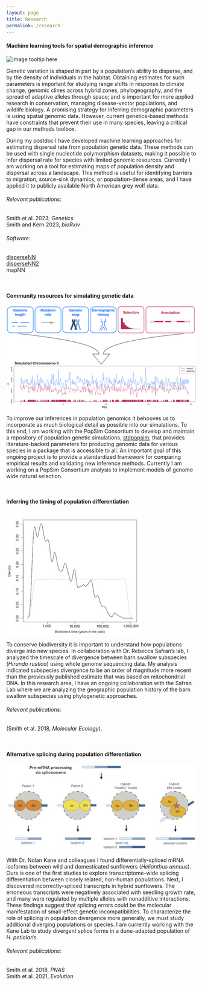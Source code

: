 ```yaml
---
layout: page
title: Research
permalink: /research
---
```





#### Machine learning tools for spatial demographic inference

![image tooltip here](/assets/northamerica.jpg)

Genetic variation is shaped in part by a population’s ability to disperse, and by the density of individuals in the habitat.
Obtaining estimates for such parameters is important for studying range shifts in response to climate change, genomic clines across hybrid zones, phylogeography, and the spread of adaptive alleles through space; and is important for more applied research in conservation, managing disease-vector populations, and wildlife biology.
A promising strategy for inferring demographic parameters is using spatial genomic data.
However, current genetics-based methods have constraints that prevent their use in many species, leaving a critical gap in our methods toolbox.

During my postdoc I have developed machine learning approaches for estimating dispersal rate from population genetic data.
These methods can be used with single nucleotide polymorphism datasets, making it possible to infer dispersal rate for species with limited genomic resources.
Currently I am working on a tool for estimating maps of population density and dispersal across a landscape.
This method is useful for identifying barriers to migration, source-sink dynamics, or population-dense areas, and I have applied it to publicly available North American grey wolf data.

###### Relevant publications:
Smith et al. 2023, *Genetics*\
Smith and Kern 2023, *bioRxiv*

###### Software:
[disperseNN](https://github.com/kr-colab/disperseNN)\
[disperseNN2](https://dispersenn2.readthedocs.io/en/latest/)\
mapNN

&nbsp;
&nbsp;
&nbsp;
&nbsp;
&nbsp;








#### Community resources for simulating genetic data

![stdpopsim](assets/img/stdpopsim.jpg)

To improve our inferences in population genomics it behooves us to incorporate as much biological detail as possible into our simulations.
To this end, I am working with the PopSim Consortium to develop and maintain a repository of population genetic simulations, [stdpopsim](https://popsim-consortium.github.io/stdpopsim-docs/stable/index.html), that provides literature-backed parameters for producing genomic data for various species in a package that is accessible to all.
An important goal of this ongoing project is to provide a standardized framework for comparing empirical results and validating new inference methods.
Currently I am working on a PopSim Consortium analysis to implement models of genome wide natural selection.

&nbsp;
&nbsp;
&nbsp;
&nbsp;
&nbsp;






#### Inferring the timing of population differentiation

![barnswallow](assets/img/barnswallow.jpg)

To conserve biodiversity it is important to understand how populations diverge into new species.
In collaboration with Dr. Rebecca Safran’s lab, I analyzed the timescale of divergence between barn swallow subspecies (*Hirundo rustica*) using whole genome sequencing data.
My analysis indicated subspecies divergence to be an order of magnitude more recent than the previously published estimate that was based on mitochondrial DNA.
In this research area, I have an ongoing collaboration with the Safran Lab where we are analyzing the geographic population history of the barn swallow subspecies using phylogenetic approaches.

###### Relevant publications:
(Smith et al. 2018, *Molecular Ecology*).

&nbsp;
&nbsp;
&nbsp;
&nbsp;
&nbsp;








#### Alternative splicing during population differentiation

![splicing](assets/img/splicing.jpg)

With Dr. Nolan Kane and colleagues I found differentially-spliced mRNA isoforms between wild and domesticated sunflowers (*Helianthus annuus*).
Ours is one of the first studies to explore transcriptome-wide splicing differentiation between closely related, non-human populations.
Next, I discovered incorrectly-spliced transcripts in hybrid sunflowers.
The erroneous transcripts were negatively associated with seedling growth rate, and many were regulated by multiple alleles with nonadditive interactions.
These findings suggest that splicing errors could be the molecular manifestation of small-effect genetic incompatibilities.
To characterize the role of splicing in population divergence more generally, we must study additional diverging populations or species.
I am currently working with the Kane Lab to study divergent splice forms in a dune-adapted population of *H. petiolaris*.

###### Relevant publications:
Smith et al. 2018, *PNAS*\
Smith et al. 2021, *Evolution*




